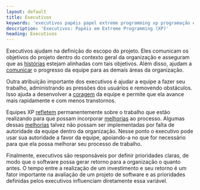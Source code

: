 ```yaml
---
layout: default
title: Executivos
keywords: 'executivos papéis papel extreme programming xp programação extrema'
description: 'Executivos: Papéis em Extreme Programming (XP)'
heading: Executivos
---
```

Executivos ajudam na definição do escopo do projeto. Eles comunicam os objetivos do projeto dentro do contexto geral da organização e asseguram que as [histórias][h] estejam alinhadas com tais objetivos. Além disso, ajudam a [comunicar][c] o progresso da equipe para as demais áreas da organização.

Outra atribuição importante dos executivos é ajudar a equipe a fazer seu trabalho, administrando as pressões dos usuários e removendo obstáculos. Isso ajuda a desenvolver a [coragem][cor] da equipe e permite que ela avance mais rapidamente e com menos transtornos.

Equipes XP [refletem][r] permanentemente sobre o trabalho que estão realizando para que possam incorporar [melhorias][m] ao processo. Algumas dessas [melhorias][m] talvez não possam ser implementadas por falta de autoridade da equipe dentro da organização. Nesse ponto o executivo pode usar sua autoridade a favor da equipe, apoiando-a no que for necessário para que ela possa melhorar seu processo de trabalho.

Finalmente, executivos são responsáveis por definir prioridades claras, de modo que o software possa gerar retorno para a organização o quanto antes. O tempo entre a realização de um investimento e seu retorno é um fator importante na avaliação de um projeto de software e as prioridades definidas pelos executivos influenciam diretamente essa variável.

[XP]:		/xp
[h]:		/xp/praticas/historias
[c]:		/xp/valores/comunicacao
[cor]:		/xp/valores/coragem
[r]:		/xp/principios/reflexao
[m]:		/xp/principios/melhoria
